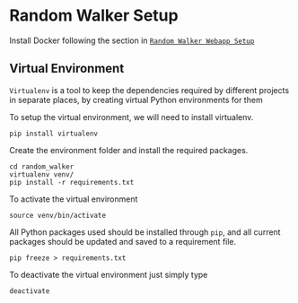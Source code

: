 # Random Walker Setup

Install Docker following the section in [`Random Walker Webapp
Setup`](https://github.com/randomwalker-io/random_walker_webapp/blob/master/setup.md)

## Virtual Environment

`Virtualenv` is a tool to keep the dependencies required by different
projects in separate places, by creating virtual Python environments
for them

To setup the virtual environment, we will need to install virtualenv.

```
pip install virtualenv

```

Create the environment folder and install the required packages.

```
cd random_walker
virtualenv venv/
pip install -r requirements.txt
```

To activate the virtual environment
```
source venv/bin/activate
```

All Python packages used should be installed through `pip`, and all
current packages should be updated and saved to a requirement file.

```
pip freeze > requirements.txt
```

To deactivate the virtual environment just simply type
```
deactivate
```
